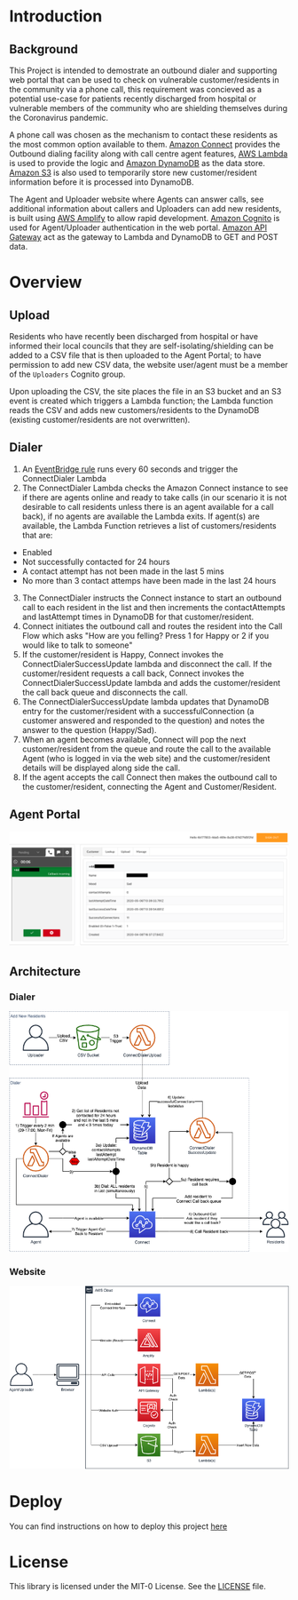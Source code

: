 # Introduction
## Background
This Project is intended to demostrate an outbound dialer and supporting web portal that can be used to check on vulnerable customer/residents in the community via a phone call, this requirement was concieved as a potential use-case for patients recently discharged from hospital or vulnerable members of the community who are shielding themselves during the Coronavirus pandemic.

A phone call was chosen as the mechanism to contact these residents as the most common option available to them. [Amazon Connect](https://aws.amazon.com/connect/) provides the Outbound dialing facility along with call centre agent features, [AWS Lambda](https://aws.amazon.com/lambda/) is used to provide the logic and [Amazon DynamoDB](https://aws.amazon.com/dynamodb/) as the data store. [Amazon S3](https://aws.amazon.com/s3/) is also used to temporarily store new customer/resident information before it is processed into DynamoDB.

The Agent and Uploader website where Agents can answer calls, see additional information about callers and Uploaders can add new residents, is built using [AWS Amplify](https://aws.amazon.com/amplify/) to allow rapid development.  [Amazon Cognito](https://aws.amazon.com/cognito/) is used for Agent/Uploader authentication in the web portal.  [Amazon API Gateway](https://aws.amazon.com/api-gateway/) act as the gateway to Lambda and DynamoDB to GET and POST data.

# Overview
## Upload
Residents who have recently been discharged from hospital or have informed their local councils that they are self-isolating/shielding can be added to a CSV file that is then uploaded to the Agent Portal; to have permission to add new CSV data, the website user/agent must be a member of the `Uploaders` Cognito group. 

Upon uploading the CSV, the site places the file in an S3 bucket and an S3 event is created which triggers a Lambda function; the Lambda function reads the CSV and adds new customers/residents to the DynamoDB (existing customer/residents are not overwritten).

## Dialer 
1. An [EventBridge rule](https://docs.aws.amazon.com/eventbridge/latest/userguide/create-eventbridge-scheduled-rule.html) runs every 60 seconds and trigger the ConnectDialer Lambda
2. The ConnectDialer Lambda checks the Amazon Connect instance to see if there are agents online and ready to take calls (in our scenario it is not desirable to call residents unless there is an agent available for a call back), if no agents are available the Lambda exits. If agent(s) are available, the Lambda Function retrieves a list of customers/residents that are:
* Enabled
* Not successfully contacted for 24 hours
* A contact attempt has not been made in the last 5 mins
* No more than 3 contact attemps have been made in the last 24 hours
3. The ConnectDialer instructs the Connect instance to start an outbound call to each resident in the list and then increments the contactAttempts and lastAttempt times in DynamoDB for that customer/resident.
4. Connect initiates the outbound call and routes the resident into the Call Flow which asks "How are you felling? Press 1 for Happy or 2 if you would like to talk to someone"
5. If the customer/resident is Happy, Connect invokes the ConnectDialerSuccessUpdate lambda and disconnect the call.  If the customer/resident requests a call back, Connect invokes the ConnectDialerSuccessUpdate lambda and adds the customer/resident the call back queue and disconnects the call.
6. The ConnectDialerSuccessUpdate lambda updates that DynamoDB entry for the customer/resident with a successfulConnection (a customer answered and responded to the question) and notes the answer to the question (Happy/Sad).
7. When an agent becomes available, Connect will pop the next customer/resident from the queue and route the call to the available Agent (who is logged in via the web site) and the customer/resident details will be displayed along side the call. 
8. If the agent accepts the call Connect then makes the outbound call to the customer/resident, connecting the Agent and Customer/Resident.

## Agent Portal
![alt text](/diagrams/portal_incoming.png)

## Architecture
### Dialer
![alt text](/diagrams/dialer_architecture.png)

### Website
![alt text](/diagrams/website_architecture.png)

# Deploy
You can find instructions on how to deploy this project [here](/DEPLOY.md)

# License

This library is licensed under the MIT-0 License. See the [LICENSE](/LICENSE) file.
